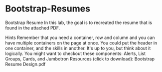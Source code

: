 # Bootstrap-Resumes
Bootstrap Resume
In this lab, the goal is to recreated the resume that is found in the attached PDF.

Hints
Remember that you need a container, row and column and you can have multiple containers on the page at once. You could put the header in one container, and the skills in another. It's up to you, but think about it logically.
You might want to checkout these components: Alerts, List Groups, Cards, and Jumbotron
Resources (click to download):
Bootstrap Resume Design.pdf
